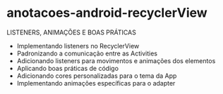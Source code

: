 # anotacoes-android-recyclerView
LISTENERS, ANIMAÇÕES E BOAS PRÁTICAS

* Implementando listeners no RecyclerView
* Padronizando a comunicação entre as Activities
* Adicionando listeners para movimentos e animações dos elementos
* Aplicando boas práticas de código
* Adicionando cores personalizadas para o tema da App
* Implementando animações específicas para o adapter
